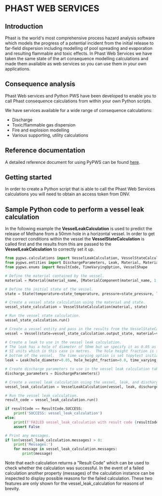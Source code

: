 # PHAST WEB SERVICES

## Introduction

Phast is the world's most comprehensive process hazard analysis software which models the progress of a potential incident from the initial release to far-field dispersion including modelling of pool spreading and evaporation and resulting flammable and toxic effects. In Phast Web Services we have taken the same state of the art consequence modelling calculations and made them available as web services so you can use them in your own applications.

## Consequence analysis

Phast Web services and Python PWS have been developed to enable you to call Phast consequence calculations from within your own Python scripts.

We have services available for a wide range of consequence calculations:

- Discharge
- Toxic/flammable gas dispersion
- Fire and explosion modelling
- Various supporting, utility calculations

## Reference documentation
A detailed reference document for using PyPWS can be found [here](https://phastwebservices.dnv.com/python/overview#/python/overview).

## Getting started
In order to create a Python script that is able to call the Phast Web Services calculations you will need to obtain an access token from DNV.  


## Sample Python code to perform a vessel leak calculation
In the following example the **VesselLeakCalculation** is used to predict the release of Methane from a 50mm hole in a horizontal vessel.  In order to get the correct conditions within the vessel the **VesselStateCalculation** is called first and the results from this are passed to the **VesselLeakCalculation** to correctly set it up.

```python
from pypws.calculations import VesselLeakCalculation, VesselStateCalculation
from pypws.entities import DischargeParameters, Leak, Material, MaterialComponent, State, Vessel
from pypws.enums import ResultCode, TimeVaryingOption, VesselShape

# Define the material contained by the vessel.
material = Material(material_name, [MaterialComponent(material_name, 1.0)])

# Define the initial state of the vessel.
state = State(temperature=state_temperature, pressure=state_pressure, liquid_fraction=0.0)

# Create a vessel state calculation using the material and state.
vessel_state_calculation = VesselStateCalculation(material, state)

# Run the vessel state calculation.
vessel_state_calculation.run()

# Create a vessel entity and pass in the results from the VesselStateCalculation.
vessel = Vessel(state=vessel_state_calculation.output_state, material=vessel_state_calculation.material, vessel_conditions=vessel_state_calculation.vessel_conditions, diameter=6.0, length=10.0, shape=VesselShape.HORIZONTAL_CYLINDER, liquid_fill_fraction_by_volume=0.0)

# Create a leak to use in the vessel leak calculation.
# The leak has a hole of diameter of 50mm but we specify it as 0.05 as all calculations are performed using
# SI units which in this case is metres.  The hole height fraction is set to 0.0 which corresponds to the
# bottom of the vessel.  The time varying option is set topytest initial rate.
leak = Leak(hole_diameter=0.05, hole_height_fraction=0.0, time_varying_option=TimeVaryingOption.INITIAL_RATE)

# Create discharge parameters to use in the vessel leak calculation taking all the default values.
discharge_parameters = DischargeParameters()

# Create a vessel leak calculation using the vessel, leak, and discharge parameters.
vessel_leak_calculation = VesselLeakCalculation(vessel, leak, discharge_parameters)

# Run the vessel leak calculation.
result_code = vessel_leak_calculation.run()

if resultCode == ResultCode.SUCCESS:
    print('SUCCESS: vessel_leak_calculation')
else:
    print(f'FAILED vessel_leak_calculation with result code {resultCode}')
    assert False

# Print any messages.
if len(vessel_leak_calculation.messages) > 0:
    print('Messages:')
    for message in vessel_leak_calculation.messages:
        print(message)
```

Note that each calculation returns a "Result Code" which can be used to check whether the calculation was successful.  In the event of a failed calculation another property (messages) of the calculation instance can be inspected to display possible reasons for the failed calculation.  These two features are only shown for the vessel_leak_calculation for reasons of brevity.